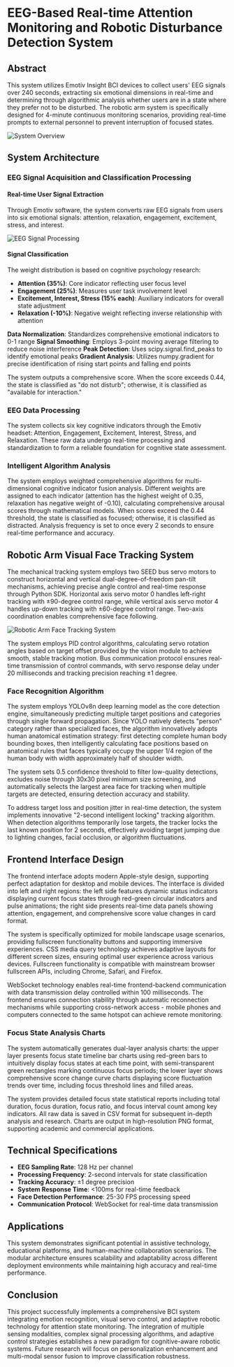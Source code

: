 # EEG-Based Real-time Attention Monitoring and Robotic Disturbance Detection System

## Abstract

This system utilizes Emotiv Insight BCI devices to collect users' EEG signals over 240 seconds, extracting six emotional dimensions in real-time and determining through algorithmic analysis whether users are in a state where they prefer not to be disturbed. The robotic arm system is specifically designed for 4-minute continuous monitoring scenarios, providing real-time prompts to external personnel to prevent interruption of focused states.

![System Overview](ReadMePictures/WechatIMG257.jpg)

## System Architecture

### EEG Signal Acquisition and Classification Processing

#### Real-time User Signal Extraction
Through Emotiv software, the system converts raw EEG signals from users into six emotional signals: attention, relaxation, engagement, excitement, stress, and interest.

![EEG Signal Processing](ReadMePictures/WechatIMG258.jpg)

#### Signal Classification
The weight distribution is based on cognitive psychology research:

- **Attention (35%)**: Core indicator reflecting user focus level
- **Engagement (25%)**: Measures user task involvement level
- **Excitement, Interest, Stress (15% each)**: Auxiliary indicators for overall state adjustment
- **Relaxation (-10%)**: Negative weight reflecting inverse relationship with attention

**Data Normalization**: Standardizes comprehensive emotional indicators to 0-1 range
**Signal Smoothing**: Employs 3-point moving average filtering to reduce noise interference
**Peak Detection**: Uses scipy.signal.find_peaks to identify emotional peaks
**Gradient Analysis**: Utilizes numpy.gradient for precise identification of rising start points and falling end points

The system outputs a comprehensive score. When the score exceeds 0.44, the state is classified as "do not disturb"; otherwise, it is classified as "available for interaction."

### EEG Data Processing

The system collects six key cognitive indicators through the Emotiv headset: Attention, Engagement, Excitement, Interest, Stress, and Relaxation. These raw data undergo real-time processing and standardization to form a reliable foundation for cognitive state assessment.

### Intelligent Algorithm Analysis

The system employs weighted comprehensive algorithms for multi-dimensional cognitive indicator fusion analysis. Different weights are assigned to each indicator (attention has the highest weight of 0.35, relaxation has negative weight of -0.10), calculating comprehensive arousal scores through mathematical models. When scores exceed the 0.44 threshold, the state is classified as focused; otherwise, it is classified as distracted. Analysis frequency is set to once every 2 seconds to ensure real-time performance and accuracy.

## Robotic Arm Visual Face Tracking System

The mechanical tracking system employs two SEED bus servo motors to construct horizontal and vertical dual-degree-of-freedom pan-tilt mechanisms, achieving precise angle control and real-time response through Python SDK. Horizontal axis servo motor 0 handles left-right tracking with ±90-degree control range, while vertical axis servo motor 4 handles up-down tracking with ±60-degree control range. Two-axis coordination enables comprehensive face following.

![Robotic Arm Face Tracking System](ReadMePictures/WechatIMG259.jpg)

The system employs PID control algorithms, calculating servo rotation angles based on target offset provided by the vision module to achieve smooth, stable tracking motion. Bus communication protocol ensures real-time transmission of control commands, with servo response delay under 20 milliseconds and tracking precision reaching ±1 degree.

### Face Recognition Algorithm

The system employs YOLOv8n deep learning model as the core detection engine, simultaneously predicting multiple target positions and categories through single forward propagation. Since YOLO natively detects "person" category rather than specialized faces, the algorithm innovatively adopts human anatomical estimation strategy: first detecting complete human body bounding boxes, then intelligently calculating face positions based on anatomical rules that faces typically occupy the upper 1/4 region of the human body with width approximately half of shoulder width.

The system sets 0.5 confidence threshold to filter low-quality detections, excludes noise through 30x30 pixel minimum size screening, and automatically selects the largest area face for tracking when multiple targets are detected, ensuring detection accuracy and stability.

To address target loss and position jitter in real-time detection, the system implements innovative "2-second intelligent locking" tracking algorithm. When detection algorithms temporarily lose targets, the tracker locks the last known position for 2 seconds, effectively avoiding target jumping due to lighting changes, facial occlusion, or algorithm fluctuations.

## Frontend Interface Design

The frontend interface adopts modern Apple-style design, supporting perfect adaptation for desktop and mobile devices. The interface is divided into left and right regions: the left side features dynamic status indicators displaying current focus states through red-green circular indicators and pulse animations; the right side presents real-time data panels showing attention, engagement, and comprehensive score value changes in card format.

The system is specifically optimized for mobile landscape usage scenarios, providing fullscreen functionality buttons and supporting immersive experiences. CSS media query technology achieves adaptive layouts for different screen sizes, ensuring optimal user experience across various devices. Fullscreen functionality is compatible with mainstream browser fullscreen APIs, including Chrome, Safari, and Firefox.

WebSocket technology enables real-time frontend-backend communication with data transmission delay controlled within 100 milliseconds. The frontend ensures connection stability through automatic reconnection mechanisms while supporting cross-network access - mobile phones and computers connected to the same hotspot can achieve remote monitoring.

### Focus State Analysis Charts

The system automatically generates dual-layer analysis charts: the upper layer presents focus state timeline bar charts using red-green bars to intuitively display focus states at each time point, with semi-transparent green rectangles marking continuous focus periods; the lower layer shows comprehensive score change curve charts displaying score fluctuation trends over time, including focus threshold lines and filled areas.

The system provides detailed focus state statistical reports including total duration, focus duration, focus ratio, and focus interval count among key indicators. All raw data is saved in CSV format for subsequent in-depth analysis and research. Charts are output in high-resolution PNG format, supporting academic and commercial applications.

## Technical Specifications

- **EEG Sampling Rate**: 128 Hz per channel
- **Processing Frequency**: 2-second intervals for state classification
- **Tracking Accuracy**: ±1 degree precision
- **System Response Time**: <100ms for real-time feedback
- **Face Detection Performance**: 25-30 FPS processing speed
- **Communication Protocol**: WebSocket for real-time data transmission

## Applications

This system demonstrates significant potential in assistive technology, educational platforms, and human-machine collaboration scenarios. The modular architecture ensures scalability and adaptability across different deployment environments while maintaining high accuracy and real-time performance.

## Conclusion

This project successfully implements a comprehensive BCI system integrating emotion recognition, visual servo control, and adaptive robotic technology for attention state monitoring. The integration of multiple sensing modalities, complex signal processing algorithms, and adaptive control strategies establishes a new paradigm for cognitive-aware robotic systems. Future research will focus on personalization enhancement and multi-modal sensor fusion to improve classification robustness.